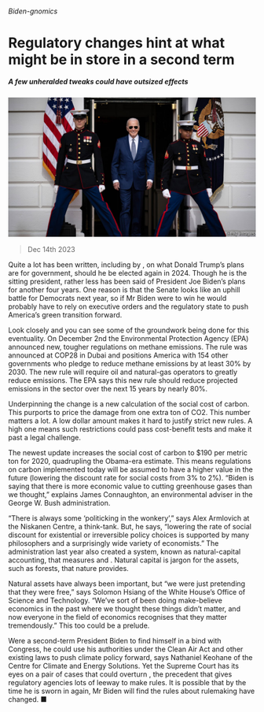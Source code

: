 ###### Biden-gnomics

# Regulatory changes hint at what might be in store in a second term 

##### A few unheralded tweaks could have outsized effects 

![image](images/20231216_USP504.jpg) 

> Dec 14th 2023 

Quite a lot has been written, including by , on what Donald Trump’s plans are for government, should he be elected again in 2024. Though he is the sitting president, rather less has been said of President Joe Biden’s plans for another four years. One reason is that the Senate looks like an uphill battle for Democrats next year, so if Mr Biden were to win he would probably have to rely on executive orders and the regulatory state to push America’s green transition forward.

Look closely and you can see some of the groundwork being done for this eventuality. On December 2nd the Environmental Protection Agency (EPA) announced new, tougher regulations on methane emissions. The rule was announced at COP28 in Dubai and positions America with 154 other governments who pledge to reduce methane emissions by at least 30% by 2030. The new rule will require oil and natural-gas operators to greatly reduce emissions. The EPA says this new rule should reduce projected emissions in the sector over the next 15 years by nearly 80%.

Underpinning the change is a new calculation of the social cost of carbon. This purports to price the damage from one extra ton of CO2. This number matters a lot. A low dollar amount makes it hard to justify strict new rules. A high one means such restrictions could pass cost-benefit tests and make it past a legal challenge.

The newest update increases the social cost of carbon to $190 per metric ton for 2020, quadrupling the Obama-era estimate. This means regulations on carbon implemented today will be assumed to have a higher value in the future (lowering the discount rate for social costs from 3% to 2%). “Biden is saying that there is more economic value to cutting greenhouse gases than we thought,” explains James Connaughton, an environmental adviser in the George W. Bush administration.

“There is always some ‘politicking in the wonkery’,” says Alex Armlovich at the Niskanen Centre, a think-tank. But, he says, “lowering the rate of social discount for existential or irreversible policy choices is supported by many philosophers and a surprisingly wide variety of economists.” The administration last year also created a system, known as natural-capital accounting, that measures and . Natural capital is jargon for the assets, such as forests, that nature provides.

Natural assets have always been important, but “we were just pretending that they were free,” says Solomon Hsiang of the White House’s Office of Science and Technology. “We’ve sort of been doing make-believe economics in the past where we thought these things didn’t matter, and now everyone in the field of economics recognises that they matter tremendously.” This too could be a prelude.

Were a second-term President Biden to find himself in a bind with Congress, he could use his authorities under the Clean Air Act and other existing laws to push climate policy forward, says Nathaniel Keohane of the Centre for Climate and Energy Solutions. Yet the Supreme Court has its eyes on a pair of cases that could overturn , the precedent that gives regulatory agencies lots of leeway to make rules. It is possible that by the time he is sworn in again, Mr Biden will find the rules about rulemaking have changed. ■


